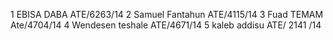 1 EBISA DABA ATE/6263/14 
2 Samuel Fantahun ATE/4115/14
3 Fuad TEMAM Ate/4704/14
4 Wendesen teshale ATE/4671/14
5 kaleb addisu ATE/ 2141 /14
